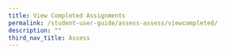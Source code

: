 ```yaml
---
title: View Completed Assignments
permalink: /student-user-guide/assess-assess/viewcompleted/
description: ""
third_nav_title: Assess
---
```

